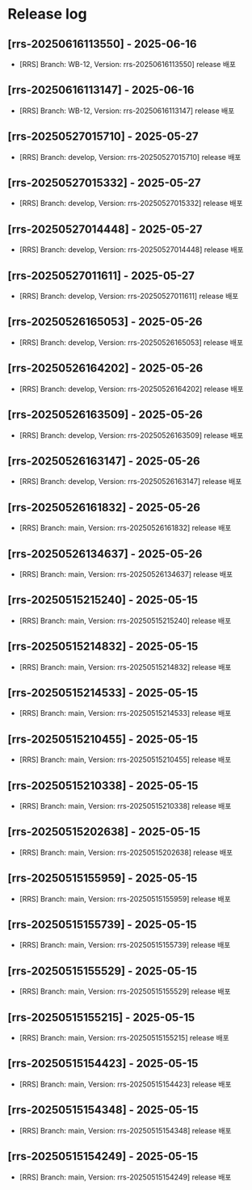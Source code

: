 # Release log

## [rrs-20250616113550] - 2025-06-16
- [RRS] Branch: WB-12, Version: rrs-20250616113550] release 배포


## [rrs-20250616113147] - 2025-06-16
- [RRS] Branch: WB-12, Version: rrs-20250616113147] release 배포


## [rrs-20250527015710] - 2025-05-27
- [RRS] Branch: develop, Version: rrs-20250527015710] release 배포


## [rrs-20250527015332] - 2025-05-27
- [RRS] Branch: develop, Version: rrs-20250527015332] release 배포


## [rrs-20250527014448] - 2025-05-27
- [RRS] Branch: develop, Version: rrs-20250527014448] release 배포


## [rrs-20250527011611] - 2025-05-27
- [RRS] Branch: develop, Version: rrs-20250527011611] release 배포


## [rrs-20250526165053] - 2025-05-26
- [RRS] Branch: develop, Version: rrs-20250526165053] release 배포


## [rrs-20250526164202] - 2025-05-26
- [RRS] Branch: develop, Version: rrs-20250526164202] release 배포


## [rrs-20250526163509] - 2025-05-26
- [RRS] Branch: develop, Version: rrs-20250526163509] release 배포


## [rrs-20250526163147] - 2025-05-26
- [RRS] Branch: develop, Version: rrs-20250526163147] release 배포


## [rrs-20250526161832] - 2025-05-26
- [RRS] Branch: main, Version: rrs-20250526161832] release 배포


## [rrs-20250526134637] - 2025-05-26
- [RRS] Branch: main, Version: rrs-20250526134637] release 배포


## [rrs-20250515215240] - 2025-05-15
- [RRS] Branch: main, Version: rrs-20250515215240] release 배포


## [rrs-20250515214832] - 2025-05-15
- [RRS] Branch: main, Version: rrs-20250515214832] release 배포


## [rrs-20250515214533] - 2025-05-15
- [RRS] Branch: main, Version: rrs-20250515214533] release 배포


## [rrs-20250515210455] - 2025-05-15
- [RRS] Branch: main, Version: rrs-20250515210455] release 배포


## [rrs-20250515210338] - 2025-05-15
- [RRS] Branch: main, Version: rrs-20250515210338] release 배포


## [rrs-20250515202638] - 2025-05-15
- [RRS] Branch: main, Version: rrs-20250515202638] release 배포


## [rrs-20250515155959] - 2025-05-15
- [RRS] Branch: main, Version: rrs-20250515155959] release 배포


## [rrs-20250515155739] - 2025-05-15
- [RRS] Branch: main, Version: rrs-20250515155739] release 배포


## [rrs-20250515155529] - 2025-05-15
- [RRS] Branch: main, Version: rrs-20250515155529] release 배포


## [rrs-20250515155215] - 2025-05-15
- [RRS] Branch: main, Version: rrs-20250515155215] release 배포


## [rrs-20250515154423] - 2025-05-15
- [RRS] Branch: main, Version: rrs-20250515154423] release 배포


## [rrs-20250515154348] - 2025-05-15
- [RRS] Branch: main, Version: rrs-20250515154348] release 배포


## [rrs-20250515154249] - 2025-05-15
- [RRS] Branch: main, Version: rrs-20250515154249] release 배포

